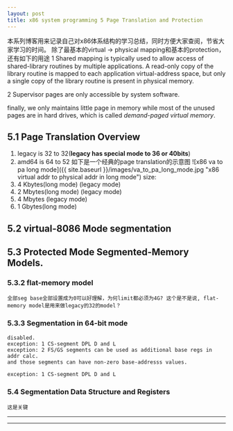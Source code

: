 ```yaml
---
layout: post
title: x86 system programming 5 Page Translation and Protection
---
```

  本系列博客用来记录自己对x86体系结构的学习总结，同时方便大家查阅，节省大家学习的时间。
  除了最基本的virtual -> physical mapping和基本的protection，还有如下的用途
  1 Shared mapping is typically used to allow access of shared-library routines by multiple applications. A read-only copy of the library routine is mapped to each application virtual-address space, but only a
single copy of the library routine is present in physical memory.

  2 Supervisor pages are only accessible by system software.

  finally, we only maintains little page in memory while most of the unused pages are in hard drives, which is called _demand-paged virtual memory_.

## 5.1 Page Translation Overview  
  1. legacy is 32 to 32(**legacy has special mode to 36 or 40bits**)
  2. amd64 is 64 to 52
  如下是一个经典的page translation的示意图
  ![x86 va to pa long mode]({{ site.baseurl }}/images/va_to_pa_long_mode.jpg "x86 virtual addr to physical addr in long mode")
  size: 
  1. 4 Kbytes(long mode)  (legacy mode)
  2. 2 Mbytes(long mode)  (legacy mode)
  3. 4 Mbytes             (legacy mode)
  4. 1 Gbytes(long mode)

## 5.2 virtual-8086 Mode segmentation

## 5.3 Protected Mode Segmented-Memory Models.
### 5.3.2 flat-memory model
    全部seg base全部设置成为0可以好理解，为何limit都必须为4G? 这个是不是说, flat-memory model是用来做legacy的32的model？
### 5.3.3 Segmentation in 64-bit mode
    disabled. 
    exception: 1 CS-segment DPL D and L
    exception: 2 FS/GS segments can be used as additional base regs in addr calc.
    and those segments can have non-zero base-addresss values.

    exception: 1 CS-segment DPL D and L
### 5.4 Segmentation Data Structure and Registers
    这是关键

----
****

